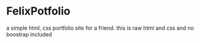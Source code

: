 # FelixPotfolio

a simple  html, css portfolio site  for a friend.  this is raw html and css and no boostrap included 
